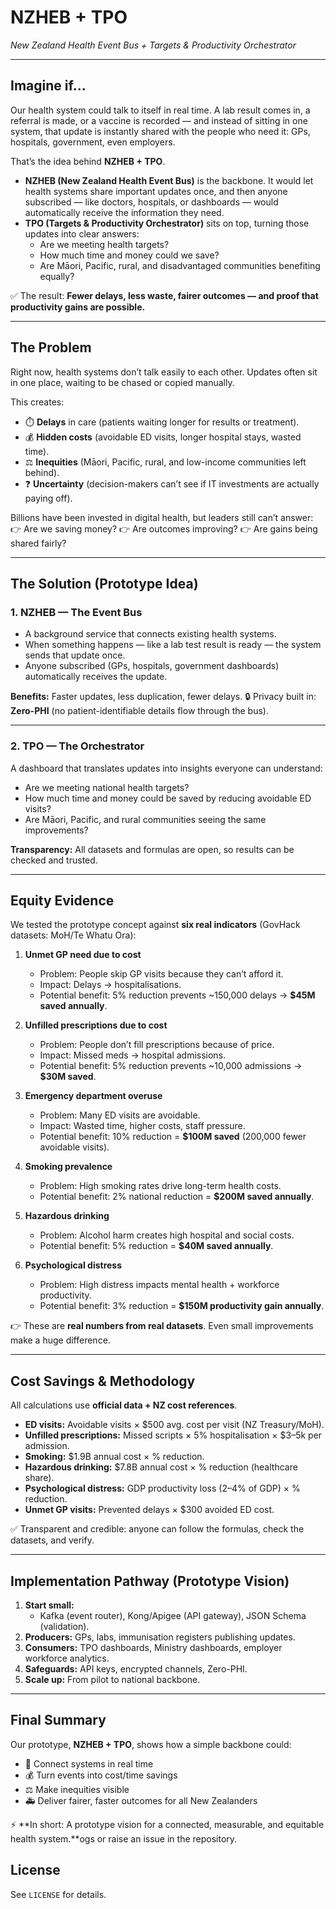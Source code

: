 # NZHEB + TPO  
*New Zealand Health Event Bus + Targets & Productivity Orchestrator*

---

## Imagine if…
Our health system could talk to itself in real time.
A lab result comes in, a referral is made, or a vaccine is recorded — and instead of sitting in one system, that update is instantly shared with the people who need it: GPs, hospitals, government, even employers.

That’s the idea behind **NZHEB + TPO**.

- **NZHEB (New Zealand Health Event Bus)** is the backbone. It would let health systems share important updates once, and then anyone subscribed — like doctors, hospitals, or dashboards — would automatically receive the information they need.
- **TPO (Targets & Productivity Orchestrator)** sits on top, turning those updates into clear answers:  
  - Are we meeting health targets?  
  - How much time and money could we save?  
  - Are Māori, Pacific, rural, and disadvantaged communities benefiting equally?  

✅ The result: **Fewer delays, less waste, fairer outcomes — and proof that productivity gains are possible.**

---

## The Problem
Right now, health systems don’t talk easily to each other. Updates often sit in one place, waiting to be chased or copied manually.

This creates:
- ⏱️ **Delays** in care (patients waiting longer for results or treatment).  
- 💰 **Hidden costs** (avoidable ED visits, longer hospital stays, wasted time).  
- ⚖️ **Inequities** (Māori, Pacific, rural, and low-income communities left behind).  
- ❓ **Uncertainty** (decision-makers can’t see if IT investments are actually paying off).

Billions have been invested in digital health, but leaders still can’t answer:
:point_right: Are we saving money?
:point_right: Are outcomes improving?
:point_right: Are gains being shared fairly?

---

## The Solution (Prototype Idea)

### 1. **NZHEB — The Event Bus**
- A background service that connects existing health systems.
- When something happens — like a lab test result is ready — the system sends that update once.
- Anyone subscribed (GPs, hospitals, government dashboards) automatically receives the update.

**Benefits:** Faster updates, less duplication, fewer delays.
🔒 Privacy built in: **Zero-PHI** (no patient-identifiable details flow through the bus).

---

### 2. **TPO — The Orchestrator**
A dashboard that translates updates into insights everyone can understand:
- Are we meeting national health targets?
- How much time and money could be saved by reducing avoidable ED visits?
- Are Māori, Pacific, and rural communities seeing the same improvements?

**Transparency:** All datasets and formulas are open, so results can be checked and trusted.

---

## Equity Evidence
We tested the prototype concept against **six real indicators** (GovHack datasets: MoH/Te Whatu Ora):

1. **Unmet GP need due to cost**
   - Problem: People skip GP visits because they can’t afford it.
   - Impact: Delays → hospitalisations.
   - Potential benefit: 5% reduction prevents ~150,000 delays → **$45M saved annually**.

2. **Unfilled prescriptions due to cost**
   - Problem: People don’t fill prescriptions because of price.
   - Impact: Missed meds → hospital admissions.
   - Potential benefit: 5% reduction prevents ~10,000 admissions → **$30M saved**.

3. **Emergency department overuse**
   - Problem: Many ED visits are avoidable.
   - Impact: Wasted time, higher costs, staff pressure.
   - Potential benefit: 10% reduction = **$100M saved** (200,000 fewer avoidable visits).

4. **Smoking prevalence**
   - Problem: High smoking rates drive long-term health costs.
   - Potential benefit: 2% national reduction = **$200M saved annually**.

5. **Hazardous drinking**
   - Problem: Alcohol harm creates high hospital and social costs.
   - Potential benefit: 5% reduction = **$40M saved annually**.

6. **Psychological distress**
   - Problem: High distress impacts mental health + workforce productivity.
   - Potential benefit: 3% reduction = **$150M productivity gain annually**.

👉 These are **real numbers from real datasets**. Even small improvements make a huge difference.

---

## Cost Savings & Methodology
All calculations use **official data + NZ cost references**.

- **ED visits:** Avoidable visits × $500 avg. cost per visit (NZ Treasury/MoH).
- **Unfilled prescriptions:** Missed scripts × 5% hospitalisation × $3–5k per admission.
- **Smoking:** $1.9B annual cost × % reduction.
- **Hazardous drinking:** $7.8B annual cost × % reduction (healthcare share).
- **Psychological distress:** GDP productivity loss (2–4% of GDP) × % reduction.
- **Unmet GP visits:** Prevented delays × $300 avoided ED cost.

✅ Transparent and credible: anyone can follow the formulas, check the datasets, and verify.

---

## Implementation Pathway (Prototype Vision)
1. **Start small:**
   - Kafka (event router), Kong/Apigee (API gateway), JSON Schema (validation).
2. **Producers:** GPs, labs, immunisation registers publishing updates.
3. **Consumers:** TPO dashboards, Ministry dashboards, employer workforce analytics.
4. **Safeguards:** API keys, encrypted channels, Zero-PHI.
5. **Scale up:** From pilot to national backbone.

---

## Final Summary
Our prototype, **NZHEB + TPO**, shows how a simple backbone could:
- 🔗 Connect systems in real time
- 💰 Turn events into cost/time savings
- ⚖️ Make inequities visible
- 🚑 Deliver fairer, faster outcomes for all New Zealanders

⚡ **In short: A prototype vision for a connected, measurable, and equitable health system.**ogs or raise an issue in the repository.

## License
See `LICENSE` for details.

